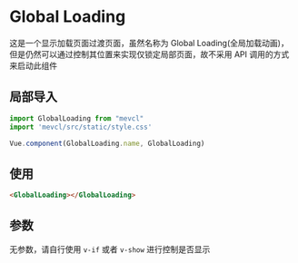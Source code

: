 # Global Loading
这是一个显示加载页面过渡页面，虽然名称为 Global Loading(全局加载动画)，但是仍然可以通过控制其位置来实现仅锁定局部页面，故不采用 API 调用的方式来启动此组件

## 局部导入
```js
import GlobalLoading from "mevcl"
import 'mevcl/src/static/style.css'

Vue.component(GlobalLoading.name, GlobalLoading)
```

## 使用
```html
<GlobalLoading></GlobalLoading>
```

## 参数

无参数，请自行使用 `v-if` 或者 `v-show` 进行控制是否显示
